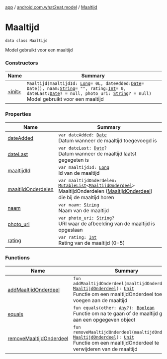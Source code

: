 [app](../../index.md) / [android.com.what2eat.model](../index.md) / [Maaltijd](./index.md)

# Maaltijd

`data class Maaltijd`

Model gebruikt voor een maaltijd

### Constructors

| Name | Summary |
|---|---|
| [&lt;init&gt;](-init-.md) | `Maaltijd(maaltijdId: `[`Long`](https://kotlinlang.org/api/latest/jvm/stdlib/kotlin/-long/index.html)` = 0L, dateAdded: `[`Date`](https://developer.android.com/reference/java/util/Date.html)` = Date(), naam: `[`String`](https://kotlinlang.org/api/latest/jvm/stdlib/kotlin/-string/index.html)` = "", rating: `[`Int`](https://kotlinlang.org/api/latest/jvm/stdlib/kotlin/-int/index.html)` = 0, dateLast: `[`Date`](https://developer.android.com/reference/java/util/Date.html)`? = null, photo_uri: `[`String`](https://kotlinlang.org/api/latest/jvm/stdlib/kotlin/-string/index.html)`? = null)`<br>Model gebruikt voor een maaltijd |

### Properties

| Name | Summary |
|---|---|
| [dateAdded](date-added.md) | `var dateAdded: `[`Date`](https://developer.android.com/reference/java/util/Date.html)<br>Datum wanneer de maaltijd toegevoegd is |
| [dateLast](date-last.md) | `var dateLast: `[`Date`](https://developer.android.com/reference/java/util/Date.html)`?`<br>Datum wanneer de maaltijd laatst gegegeten is |
| [maaltijdId](maaltijd-id.md) | `var maaltijdId: `[`Long`](https://kotlinlang.org/api/latest/jvm/stdlib/kotlin/-long/index.html)<br>Id van de maaltijd |
| [maaltijdOnderdelen](maaltijd-onderdelen.md) | `var maaltijdOnderdelen: `[`MutableList`](https://kotlinlang.org/api/latest/jvm/stdlib/kotlin.collections/-mutable-list/index.html)`<`[`MaaltijdOnderdeel`](../-maaltijd-onderdeel/index.md)`>`<br>MaaltijdOnderdelen ([MaaltijdOnderdeel](../-maaltijd-onderdeel/index.md)) die bij de maaltijd horen |
| [naam](naam.md) | `var naam: `[`String`](https://kotlinlang.org/api/latest/jvm/stdlib/kotlin/-string/index.html)<br>Naam van de maaltijd |
| [photo_uri](photo_uri.md) | `var photo_uri: `[`String`](https://kotlinlang.org/api/latest/jvm/stdlib/kotlin/-string/index.html)`?`<br>URI waar de afbeelding van de maaltijd is opgeslaan |
| [rating](rating.md) | `var rating: `[`Int`](https://kotlinlang.org/api/latest/jvm/stdlib/kotlin/-int/index.html)<br>Rating van de maaltijd (0-5) |

### Functions

| Name | Summary |
|---|---|
| [addMaaltijdOnderdeel](add-maaltijd-onderdeel.md) | `fun addMaaltijdOnderdeel(maaltijdOnderdeel: `[`MaaltijdOnderdeel`](../-maaltijd-onderdeel/index.md)`): `[`Unit`](https://kotlinlang.org/api/latest/jvm/stdlib/kotlin/-unit/index.html)<br>Functie om een maaltijdOnderdeel toe te voegen aan de maaltijd |
| [equals](equals.md) | `fun equals(other: `[`Any`](https://kotlinlang.org/api/latest/jvm/stdlib/kotlin/-any/index.html)`?): `[`Boolean`](https://kotlinlang.org/api/latest/jvm/stdlib/kotlin/-boolean/index.html)<br>Functie om na te gaan of de maaltijd gelijk is aan een opgegeven object |
| [removeMaaltijdOnderdeel](remove-maaltijd-onderdeel.md) | `fun removeMaaltijdOnderdeel(maaltijdOnderdeel: `[`MaaltijdOnderdeel`](../-maaltijd-onderdeel/index.md)`): `[`Unit`](https://kotlinlang.org/api/latest/jvm/stdlib/kotlin/-unit/index.html)<br>Functie om een maaltijdOnderdeel te verwijderen van de maaltijd |
